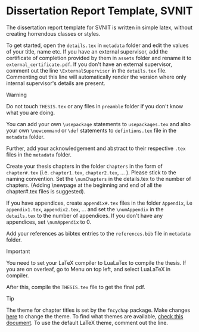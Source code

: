 # Dissertation Report Template, SVNIT

The dissertation report template for SVNIT is written in simple latex, without creating horrendous classes or styles. 

To get started, open the `details.tex` in `metadata` folder and edit the values of your title, name etc. If you have an external supervisor, add the certificate of completion provided by them in `assets` folder and rename it to `external_certificate.pdf`. If you don't have an external supervisor, comment out the line `\ExternalSupervisor` in the `details.tex` file. Commenting out this line will automatically render the version where only internal supervisor's details are present.

> [!WARNING]
> Do not touch `THESIS.tex` or any files in `preamble` folder if you don't know what you are doing.

You can add your own `\usepackage` statements to `usepackages.tex` and also your own `\newcommand` or `\def` statements to `defintions.tex` file in the `metadata` folder.

Further, add your acknowledgement and abstract to their respective `.tex` files in the `metadata` folder.

Create your thesis chapters in the folder `Chapters` in the form of `chapter#.tex` (i.e. `chapter1.tex`, `chapter2.tex`, ... ). Please stick to the naming convention. Set the `\numChapters` in the details.tex to the number of chapters. (Adding \newpage at the beginning and end of all the chapter#.tex files is suggested).

If you have appendices, create `appendix#.tex` files in the folder `Appendix`, i.e `appendix1.tex`, `appendix2.tex`, ... and set the `\numAppendix` in the `details.tex` to the number of appendices. If you don't have any appendices, set `\numAppendix` to 0.

Add your references as bibtex entries to the `references.bib` file in `metadata` folder.

> [!IMPORTANT]
> You need to set your LaTeX compiler to LuaLaTex to compile the thesis.
> If you are on overleaf, go to Menu on top left, and select LuaLaTeX in compiler.

After this, compile the `THESIS.tex` file to get the final pdf.

> [!TIP]
> The theme for chapter titles is set by the `fncychap` package. Make changes [here](metadata/usepackages.tex#L19) to change the theme. To find what themes are available, [check this document](http://mirrors.ctan.org/macros/latex/contrib/fncychap/fncychap.pdf). To use the default LaTeX theme, comment out the line.
